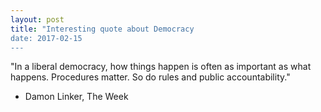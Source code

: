 ```yaml
---
layout: post
title: "Interesting quote about Democracy
date: 2017-02-15
---
```

"In a liberal democracy, how things happen is often as important as what happens. Procedures matter. So do rules and public accountability."
- Damon Linker, The Week
